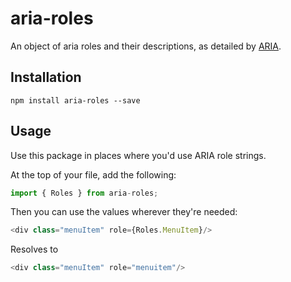 # aria-roles

An object of aria roles and their descriptions, as detailed by [ARIA](https://www.w3.org/TR/html-aria/#allowed-aria-roles-states-and-properties).

## Installation

```console
npm install aria-roles --save
```

## Usage

Use this package in places where you'd use ARIA role strings.

At the top of your file, add the following:

```javascript
import { Roles } from aria-roles;
```

Then you can use the values wherever they're needed:

```javascript
<div class="menuItem" role={Roles.MenuItem}/>
```

Resolves to

```javascript
<div class="menuItem" role="menuitem"/>
```
